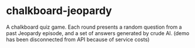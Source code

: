 # chalkboard-jeopardy
A chalkboard quiz game. Each round presents a random question from a past Jeopardy episode, and a set of answers generated by crude AI. (demo has been disconnected from API because of service costs)
